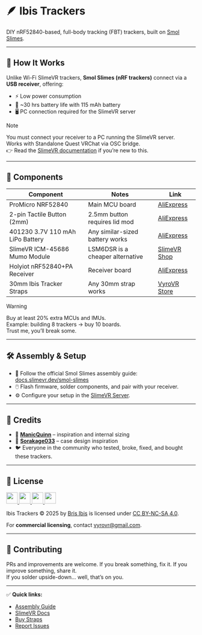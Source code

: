 # 🪶 Ibis Trackers

DIY nRF52840-based, full-body tracking (FBT) trackers, built on [Smol Slimes](https://docs.slimevr.dev/smol-slimes/index.html).

---

## 🧠 How It Works

Unlike Wi-Fi SlimeVR trackers, **Smol Slimes (nRF trackers)** connect via a **USB receiver**, offering:
- ⚡ Low power consumption
- 🔋 ~30 hrs battery life with 115 mAh battery
- 🖥️ PC connection required for the SlimeVR server

> [!NOTE]
> You must connect your receiver to a PC running the SlimeVR server.  
> Works with Standalone Quest VRChat via OSC bridge.  
> 👉 Read the [SlimeVR documentation](https://docs.slimevr.dev/) if you’re new to this.

---

## 🧰 Components

| Component                        | Notes                                      | Link |
|-----------------------------------|--------------------------------------------|------|
| ProMicro NRF52840                | Main MCU board                             | [AliExpress](https://www.aliexpress.com/item/1005007738886550.html) |
| 2-pin Tactile Button (2mm)       | 2.5mm button requires lid mod              | [AliExpress](https://www.aliexpress.com/item/1005001302607169.html) |
| 401230 3.7V 110 mAh LiPo Battery | Any similar-sized battery works            | [AliExpress](https://www.aliexpress.com/item/1005006327425971.html) |
| SlimeVR ICM-45686 Mumo Module    | LSM6DSR is a cheaper alternative           | [SlimeVR Shop](https://shop.slimevr.dev/products/slimevr-mumo-breakout-module-v1-icm-45686-qmc6309) |
| Holyiot nRF52840+PA Receiver     | Receiver board                             | [AliExpress](https://www.aliexpress.com/item/1005004673179004.html) |
| 30mm Ibis Tracker Straps         | Any 30mm strap works                       | [VyroVR Store](https://vyrovr.com/product/ibis-tracker-straps/) |

> [!WARNING]
> Buy at least 20% extra MCUs and IMUs.  
> Example: building 8 trackers → buy 10 boards.  
> Trust me, you’ll break some.

---

## 🛠️ Assembly & Setup

- 📄 Follow the official Smol Slimes assembly guide: [docs.slimevr.dev/smol-slimes](https://docs.slimevr.dev/smol-slimes/index.html)  
- 🖱️ Flash firmware, solder components, and pair with your receiver.  
- ⚙️ Configure your setup in the [SlimeVR Server](https://docs.slimevr.dev/).

---

## 🙌 Credits

- 🧠 **[ManicQuinn](https://github.com/ManicQuinn/SlimeVR-Gremlin)** – inspiration and internal sizing  
- 🧱 **[Sorakage033](https://github.com/Sorakage033/SlimeVR-CheeseCake)** – case design inspiration  
- 🐦 Everyone in the community who tested, broke, fixed, and bought these trackers.

---

## 📜 License

<a href="https://creativecommons.org/licenses/by-nc-sa/4.0/">
  <img src="https://mirrors.creativecommons.org/presskit/icons/cc.svg" width="30" height="30">
  <img src="https://mirrors.creativecommons.org/presskit/icons/by.svg" width="30" height="30">
  <img src="https://mirrors.creativecommons.org/presskit/icons/nc.svg" width="30" height="30">
  <img src="https://mirrors.creativecommons.org/presskit/icons/sa.svg" width="30" height="30">
</a>

Ibis Trackers © 2025 by [Bris Ibis](https://github.com/brisfknibis) is licensed under [CC BY-NC-SA 4.0](https://creativecommons.org/licenses/by-nc-sa/4.0/).

For **commercial licensing**, contact [vyrovr@gmail.com](mailto:vyrovr@gmail.com).

---

## 🐛 Contributing

PRs and improvements are welcome. If you break something, fix it. If you improve something, share it.  
If you solder upside-down… well, that’s on you.

---

✅ **Quick links:**  
- [Assembly Guide](https://docs.slimevr.dev/smol-slimes/index.html)  
- [SlimeVR Docs](https://docs.slimevr.dev/)  
- [Buy Straps](https://vyrovr.com/product/ibis-tracker-straps/)  
- [Report Issues](https://github.com/brisfknibis/ibis-trackers/issues)
